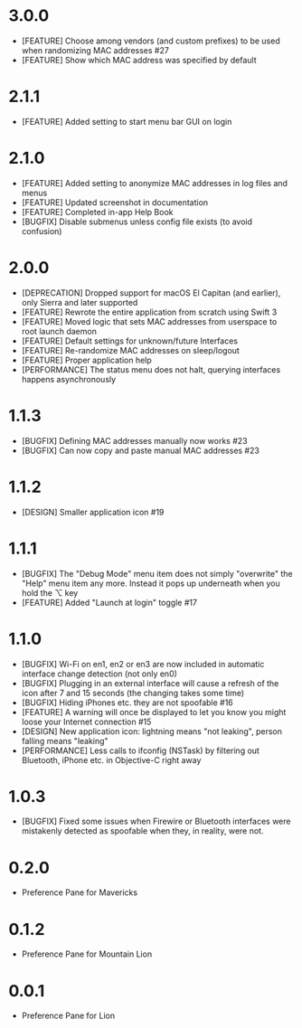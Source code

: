 # 3.0.0

* [FEATURE] Choose among vendors (and custom prefixes) to be used when randomizing MAC addresses #27
* [FEATURE] Show which MAC address was specified by default

# 2.1.1

* [FEATURE] Added setting to start menu bar GUI on login

# 2.1.0

* [FEATURE] Added setting to anonymize MAC addresses in log files and menus
* [FEATURE] Updated screenshot in documentation
* [FEATURE] Completed in-app Help Book
* [BUGFIX] Disable submenus unless config file exists (to avoid confusion)

# 2.0.0

* [DEPRECATION] Dropped support for macOS El Capitan (and earlier), only Sierra and later supported
* [FEATURE] Rewrote the entire application from scratch using Swift 3
* [FEATURE] Moved logic that sets MAC addresses from userspace to root launch daemon
* [FEATURE] Default settings for unknown/future Interfaces
* [FEATURE] Re-randomize MAC addresses on sleep/logout
* [FEATURE] Proper application help
* [PERFORMANCE] The status menu does not halt, querying interfaces happens asynchronously

# 1.1.3

* [BUGFIX] Defining MAC addresses manually now works #23
* [BUGFIX] Can now copy and paste manual MAC addresses #23

# 1.1.2

* [DESIGN] Smaller application icon #19

# 1.1.1

* [BUGFIX] The "Debug Mode" menu item does not simply "overwrite" the "Help" menu item any more. Instead it pops up underneath when you hold the ⌥ key
* [FEATURE] Added "Launch at login" toggle #17

# 1.1.0

* [BUGFIX] Wi-Fi on en1, en2 or en3 are now included in automatic interface change detection (not only en0)
* [BUGFIX] Plugging in an external interface will cause a refresh of the icon after 7 and 15 seconds (the changing takes some time)
* [BUGFIX] Hiding iPhones etc. they are not spoofable #16
* [FEATURE] A warning will once be displayed to let you know you might loose your Internet connection #15
* [DESIGN] New application icon: lightning means "not leaking", person falling means "leaking"
* [PERFORMANCE] Less calls to ifconfig (NSTask) by filtering out Bluetooth, iPhone etc. in Objective-C right away

# 1.0.3

* [BUGFIX] Fixed some issues when Firewire or Bluetooth interfaces were mistakenly detected as spoofable when they, in reality, were not.

# 0.2.0

* Preference Pane for Mavericks

# 0.1.2

* Preference Pane for Mountain Lion

# 0.0.1

* Preference Pane for Lion
